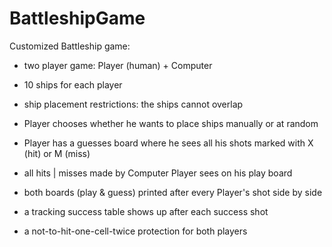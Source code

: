# BattleshipGame

Customized Battleship game:

- two player game: Player (human) + Computer

- 10 ships for each player

- ship placement restrictions: the ships cannot overlap

- Player chooses whether he wants to place ships manually or at random

- Player has a guesses board where he sees all his shots marked with X (hit)
  or M (miss)
  
- all hits | misses made by Computer Player sees on his play board

- both boards (play & guess) printed after every Player's shot side by side

- a tracking success table shows up after each success shot

- a not-to-hit-one-cell-twice protection for both players
